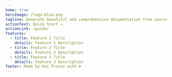 ```yaml
---
home: true
heroImage: /logo-blue.png
tagline: Generate beautiful and comprehensive documentation from source.
actionText: Quick Start →
actionLink: /guide/
features:
  - title: Feature 1 Title
    details: Feature 1 Description
  - title: Feature 2 Title
    details: Feature 2 Description
  - title: Feature 3 Title
    details: Feature 3 Description
footer: Made by Kai Prince with ❤️
---
```

